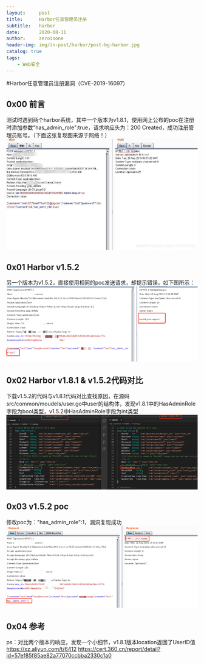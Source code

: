 ```yaml
---
layout:     post
title:      Harbor任意管理员注册
subtitle:   harbor
date:       2020-08-11
author:     zeroisone
header-img: img/in-post/harbor/post-bg-harbor.jpg
catalog: true
tags:
    - Web安全
---
```




#Harbor任意管理员注册漏洞（CVE-2019-16097）

## 0x00 前言

测试时遇到两个harbor系统，其中一个版本为v1.8.1，使用网上公布的poc在注册时添加参数"has_admin_role":true，请求响应头为：200 Created，成功注册管理员账号。（下面这张复现图来源于网络！）
![](/img/in-post/harbor/图片1.png)

## 0x01 Harbor v1.5.2
另一个版本为v1.5.2，直接使用相同的poc发送请求，却提示错误，如下图所示：
![](/img/in-post/harbor/图片2.png)

## 0x02 Harbor v1.8.1 & v1.5.2代码对比
下载v1.5.2的代码与v1.8.1代码对比查找原因，在源码src/common/moudels/user.go中user的结构体，发现v1.8.1中的HasAdminRole字段为bool类型，v1.5.2中HasAdminRole字段为int类型
![](/img/in-post/harbor/图片3.png)

## 0x03 v1.5.2 poc
修改poc为："has_admin_role":1，漏洞复现成功
![](/img/in-post/harbor/图片4.png)

## 0x04 参考
ps：对比两个版本的响应，发现一个小细节，v1.8.1版本location返回了UserID值
https://xz.aliyun.com/t/6412
https://cert.360.cn/report/detail?id=57ef85f85ae82a77070ccbba2330c1a0



 
 
    
 
 
 



